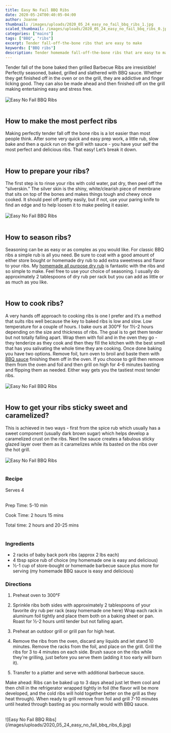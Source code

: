 ```yaml
---
title: Easy No Fail BBQ Ribs
date: 2020-05-24T00:40:05-04:00
author: Joanne
thumbnail: /images/uploads/2020_05_24_easy_no_fail_bbq_ribs_1.jpg
scaled_thumbnail: /images/uploads/2020_05_24_easy_no_fail_bbq_ribs_0.jpg
categories: ["mains"]
tags: ["BBQ", "ribs"]
excerpt: Tender fall-off-the-bone ribs that are easy to make
keywords: ["BBQ ribs"]
description: Tender homemade fall-off-the-bone ribs that are easy to make
---
```


Tender fall of the bone baked then grilled Barbecue Ribs are irresistible! Perfectly seasoned, baked, grilled and slathered with BBQ sauce. Whether they get finished off in the oven or on the grill, they are addictive and finger licking good. They can also be made ahead and then finished off on the grill making entertaining easy and stress free.
</br>
</br>
![Easy No Fail BBQ Ribs](/images/uploads/2020_05_24_easy_no_fail_bbq_ribs_2.jpg)
</br>
</br>

## How to make the most perfect ribs
Making perfectly tender fall off the bone ribs is a lot easier than most people think. After some very quick and easy prep work, a little rub, slow bake and then a quick run on the grill with sauce - you have your self the most perfect and delicious ribs. That easy! Let’s break it down.
</br>
</br>

## How to prepare your ribs?
The first step is to rinse your ribs with cold water, pat dry, then peel off the “silverskin.” The silver skin is the shiny, white/clearish piece of membrane that sits on top of the bones and makes things tough and chewy once cooked. It should peel off pretty easily, but if not, use your paring knife to find an edge and to help loosen it to make peeling it easier.
</br>
</br>
![Easy No Fail BBQ Ribs](/images/uploads/2020_05_24_easy_no_fail_bbq_ribs_3.jpg)
</br>
</br>

## How to season ribs?
Seasoning can be as easy or as complex as you would like. For classic BBQ ribs a simple rub is all you need. Be sure to coat with a good amount of either store bought or homemade dry rub to add extra sweetness and flavor to your ribs. My [homemade all purpose dry rub](https://www.oliveandmango.com/simple-homemade-dry-rub/) is fantastic with the ribs and so simple to make. Feel free to use your choice of seasoning. I usually do approximately 2 tablespoons of dry rub per rack but you can add as little or as much as you like.
</br>
</br>

## How to cook ribs?
A very hands off approach to cooking ribs is one I prefer and it’s a method that suits ribs well because the key to baked ribs is low and slow. Low temperature for a couple of hours. I bake ours at 300°F for 1&frac12;-2 hours depending on the size and thickness of ribs. The goal is to get them tender but not totally falling apart. Wrap them with foil and in the oven they go - they tenderize as they cook and then they fill the kitchen with the best smell that has you salivating the whole time they are cooking. Once done baking you have two options. Remove foil, turn oven to broil and baste them with [BBQ sauce](https://www.oliveandmango.com/homemade-bbq-sauce/) finishing them off in the oven. If you choose to grill then remove them from the oven and foil and then grill on high for 4-6 minutes basting and flipping them as needed. Either way gets you the tastiest most tender ribs.
</br>
</br>
![Easy No Fail BBQ Ribs](/images/uploads/2020_05_24_easy_no_fail_bbq_ribs_4.jpg)
</br>
</br>

## How to get your ribs sticky sweet and caramelized?
This is achieved in two ways - first from the spice rub which usually has a sweet component (usually dark brown sugar) which helps develop a caramelized crust on the ribs. Next the sauce creates a fabulous sticky glazed layer over them as it caramelizes while its basted on the ribs over the hot grill.
</br>
</br>
![Easy No Fail BBQ Ribs](/images/uploads/2020_05_24_easy_no_fail_bbq_ribs_5.jpg)
</br>
</br>

### Recipe
Serves 4
</br>
</br>

Prep Time: <meta itemprop="prepTime" content="PT5-10M"> 5-10 min  

Cook Time: <meta itemprop="cookTime" content="PT2H15M"> 2 hours 15 mins  

Total time: 2 hours and 20-25 mins  
</br>

### Ingredients 

* <span itemprop="ingredients">2 racks of baby back pork ribs (approx 2 lbs each)</span>
* <span itemprop="ingredients">4 tbsp spice rub of choice (my homemade one is easy and delicious)</span>
* <span itemprop="ingredients">&frac12;-1 cup of store-bought or homemade barbecue sauce plus more for serving (my homemade BBQ sauce is easy and delicious)</span>


### Directions

1. Preheat oven to 300°F

1. Sprinkle ribs both sides with approximately 2 tablespoons of your favorite dry rub per rack (easy homemade one here) Wrap each rack in aluminum foil tightly and place them both on a baking sheet or pan. Roast for  &frac12;-2 hours until tender but not falling apart.

1. Preheat an outdoor grill or grill pan for high heat.

1. Remove the ribs from the oven, discard any liquids and let stand 10 minutes. Remove the racks from the foil, and place on the grill. Grill the ribs for 3 to 4 minutes on each side. Brush sauce on the ribs while they're grilling, just before you serve them (adding it too early will burn it). 

1. Transfer to a platter and serve with additional barbecue sauce.

Make ahead: Ribs can be baked up to 3 days ahead just let them cool and then chill in the refrigerator wrapped tightly in foil (the flavor will be more developed, and the cold ribs will hold together better on the grill as they heat through). When ready to grill remove from foil and grill 7-10 minutes until heated through basting as you normally would with BBQ sauce.

</br>
![Easy No Fail BBQ Ribs](/images/uploads/2020_05_24_easy_no_fail_bbq_ribs_6.jpg)